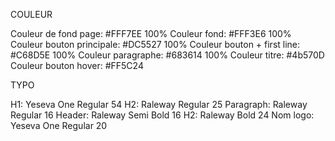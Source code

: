 COULEUR

Couleur de fond page: #FFF7EE 100%
Couleur fond: #FFF3E6 100%
Couleur bouton principale: #DC5527 100%
Couleur bouton + first line: #C68D5E 100%
Couleur paragraphe: #683614 100%
Couleur titre: #4b570D
Couleur bouton hover: #FF5C24

TYPO

H1: Yeseva One Regular 54 
H2: Raleway Regular 25
Paragraph: Raleway Regular 16
Header: Raleway Semi Bold 16
H2: Raleway Bold 24
Nom logo: Yeseva One Regular 20